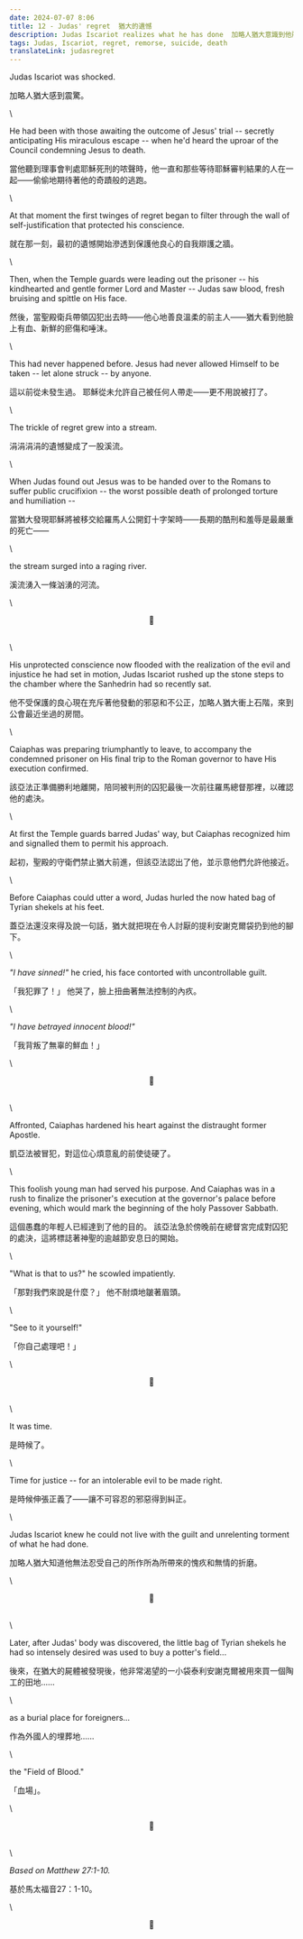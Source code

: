 ```yaml
---
date: 2024-07-07 8:06
title: 12 - Judas' regret  猶大的遺憾
description: Judas Iscariot realizes what he has done  加略人猶大意識到他所做的一切
tags: Judas, Iscariot, regret, remorse, suicide, death
translateLink: judasregret
---
```


Judas Iscariot was shocked.

加略人猶大感到震驚。

\

He had been with those awaiting the outcome of Jesus' trial -- secretly anticipating His miraculous escape -- when he'd heard the uproar of the Council condemning Jesus to death. 

當他聽到理事會判處耶穌死刑的哝聲時，他一直和那些等待耶穌審判結果的人在一起——偷偷地期待著他的奇蹟般的逃跑。

\

At that moment the first twinges of regret began to filter through the wall of self-justification that protected his conscience.

就在那一刻，最初的遺憾開始滲透到保護他良心的自我辯護之牆。

\

Then, when the Temple guards were leading out the prisoner -- his kindhearted and gentle former Lord and Master -- Judas saw blood, fresh bruising and spittle on His face.

然後，當聖殿衛兵帶領囚犯出去時——他心地善良溫柔的前主人——猶大看到他臉上有血、新鮮的瘀傷和唾沫。

\

This had never happened before. Jesus had never allowed Himself to be taken -- let alone struck -- by anyone. 

這以前從未發生過。 耶穌從未允許自己被任何人帶走——更不用說被打了。

\

The trickle of regret grew into a stream.

涓涓涓涓的遺憾變成了一股溪流。

\

When Judas found out Jesus was to be handed over to the Romans to suffer public crucifixion -- the worst possible death of prolonged torture and humiliation --

當猶大發現耶穌將被移交給羅馬人公開釘十字架時——長期的酷刑和羞辱是最嚴重的死亡——

\

the stream surged into a raging river.

溪流湧入一條汹湧的河流。

\

<center>💠</center>

\
\

His unprotected conscience now flooded with the realization of the evil and injustice he had set in motion, Judas Iscariot rushed up the stone steps to the chamber where the Sanhedrin had so recently sat.

他不受保護的良心現在充斥著他發動的邪惡和不公正，加略人猶大衝上石階，來到公會最近坐過的房間。

\

Caiaphas was preparing triumphantly to leave, to accompany the condemned prisoner on His final trip to the Roman governor to have His execution confirmed. 

該亞法正準備勝利地離開，陪同被判刑的囚犯最後一次前往羅馬總督那裡，以確認他的處決。

\

At first the Temple guards barred Judas' way, but Caiaphas recognized him and signalled them to permit his approach. 

起初，聖殿的守衛們禁止猶大前進，但該亞法認出了他，並示意他們允許他接近。

\

Before Caiaphas could utter a word, Judas hurled the now hated bag of Tyrian shekels at his feet. 

蓋亞法還沒來得及說一句話，猶大就把現在令人討厭的提利安謝克爾袋扔到他的腳下。

\

*"I have sinned!"* he cried, his face contorted with uncontrollable guilt. 

「我犯罪了！」 他哭了，臉上扭曲著無法控制的內疚。

\

*"I have betrayed innocent blood!"*

「我背叛了無辜的鮮血！」

\

<center>💠</center>

\
\

Affronted, Caiaphas hardened his heart against the distraught former Apostle. 

凱亞法被冒犯，對這位心煩意亂的前使徒硬了。

\

This foolish young man had served his purpose. And Caiaphas was in a rush to finalize the prisoner's execution at the governor's palace before evening, which would mark the beginning of the holy Passover Sabbath. 

這個愚蠢的年輕人已經達到了他的目的。 該亞法急於傍晚前在總督宮完成對囚犯的處決，這將標誌著神聖的逾越節安息日的開始。

\

"What is that to us?" he scowled impatiently. 

「那對我們來說是什麼？」 他不耐煩地皺著眉頭。

\

"See to it yourself!"

「你自己處理吧！」

\

<center>💠</center>

\
\

It was time. 

是時候了。

\

Time for justice -- for an intolerable evil to be made right. 

是時候伸張正義了——讓不可容忍的邪惡得到糾正。

\

Judas Iscariot knew he could not live with the guilt and unrelenting torment of what he had done. 

加略人猶大知道他無法忍受自己的所作所為所帶來的愧疚和無情的折磨。

\

<center>💠</center>

\
\

Later, after Judas' body was discovered, the little bag of Tyrian shekels he had so intensely desired was used to buy a potter's field... 

後來，在猶大的屍體被發現後，他非常渴望的一小袋泰利安謝克爾被用來買一個陶工的田地......

\

as a burial place for foreigners...

作為外國人的埋葬地......

\

the "Field of Blood."

「血場」。

\

<center>💠</center>

\
\

*Based on Matthew 27:1-10.*

基於馬太福音27：1-10。

\

<center>💠</center>
